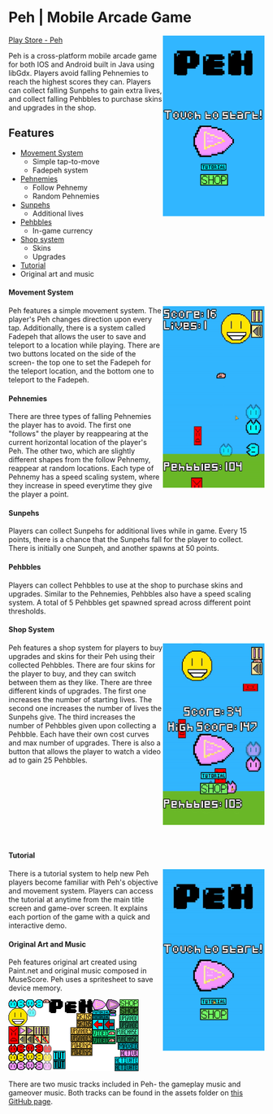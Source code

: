 # Peh | Mobile Arcade Game
<img src="assets/images/title.png" alt="title" style="float:right; width:200px"/>

[Play Store - Peh](https://play.google.com/store/apps/details?id=com.charizard832.game)

Peh is a cross-platform mobile arcade game for both IOS and Android built in Java using libGdx. Players avoid falling Pehnemies to reach the highest scores they can. Players can collect falling Sunpehs to gain extra lives, and collect falling Pehbbles to purchase skins and upgrades in the shop.


## Features
 - [Movement System](#movement-system)
   - Simple tap-to-move
   - Fadepeh system
 - [Pehnemies](#pehnemies)
   - Follow Pehnemy
   - Random Pehnemies
 - [Sunpehs](#sunpehs)
   - Additional lives
 - [Pehbbles](#pehbbles) 
   - In-game currency
 - [Shop system](#shop-system)
   - Skins
   - Upgrades
 - [Tutorial](#tutorial)
 - Original art and music

#### Movement System 
<img src="assets/gifs/gameplay.gif" alt="gameplay" style="float:right; width:200px"/>
Peh features a simple movement system. The player's Peh changes direction upon every tap. Additionally, there is a system called Fadepeh that allows the user to save and teleport to a location while playing. There are two buttons located on the side of the screen- the top one to set the Fadepeh for the teleport location, and the bottom one to teleport to the Fadepeh.

#### Pehnemies
There are three types of falling Pehnemies the player has to avoid. The first one "follows" the player by reappearing at the current horizontal location of the player's Peh. The other two, which are slightly different shapes from the follow Pehnemy, reappear at random locations. Each type of Pehnemy has a speed scaling system, where they increase in speed everytime they give the player a point.

#### Sunpehs
Players can collect Sunpehs for additional lives while in game. Every 15 points, there is a chance that the Sunpehs fall for the player to collect. There is initially one Sunpeh, and another spawns at 50 points.

#### Pehbbles
Players can collect Pehbbles to use at the shop to purchase skins and upgrades. Similar to the Pehnemies, Pehbbles also have a speed scaling system. A total of 5 Pehbbles get spawned spread across different point thresholds.

#### Shop System
<img src="assets/gifs/shop.gif" alt="shop" style="float:right; width:200px"/>
<div style="height:389px">
Peh features a shop system for players to buy upgrades and skins for their Peh using their collected Pehbbles. There are four skins for the player to buy, and they can switch between them as they like. There are three different kinds of upgrades. The first one increases the number of starting lives. The second one increases the number of lives the Sunpehs give. The third increases the number of Pehbbles given upon collecting a Pehbble. Each have their own cost curves and max number of upgrades. There is also a button that allows the player to watch a video ad to gain 25 Pehbbles.
</div>

#### Tutorial
<img src="assets/gifs/tutorial.gif" alt="tutorial" style="float:right; width:200px"/>
There is a tutorial system to help new Peh players become familiar with Peh's objective and movement system. Players can access the tutorial at anytime from the main title screen and game-over screen. It explains each portion of the game with a quick and interactive demo.

#### Original Art and Music
Peh features original art created using Paint.net and original music composed in MuseScore. Peh uses a spritesheet to save device memory.

![Spritesheet](assets/images/texture.png)

There are two music tracks included in Peh- the gameplay music and gameover music. Both tracks can be found in the assets folder on [this GitHub page](https://github.com/zacharylinorman/Peh).
